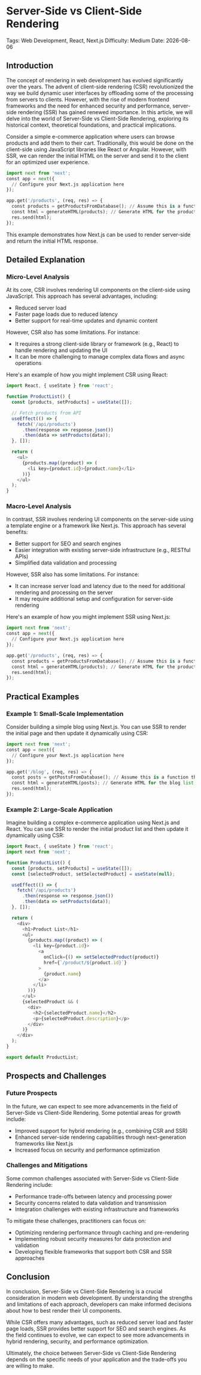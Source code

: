 # Server-Side vs Client-Side Rendering
Tags: Web Development, React, Next.js
Difficulty: Medium
Date: 2026-08-06

## Introduction

The concept of rendering in web development has evolved significantly over the years. The advent of client-side rendering (CSR) revolutionized the way we build dynamic user interfaces by offloading some of the processing from servers to clients. However, with the rise of modern frontend frameworks and the need for enhanced security and performance, server-side rendering (SSR) has gained renewed importance. In this article, we will delve into the world of Server-Side vs Client-Side Rendering, exploring its historical context, theoretical foundations, and practical implications.

Consider a simple e-commerce application where users can browse products and add them to their cart. Traditionally, this would be done on the client-side using JavaScript libraries like React or Angular. However, with SSR, we can render the initial HTML on the server and send it to the client for an optimized user experience.

```python
import next from 'next';
const app = next({
  // Configure your Next.js application here
});

app.get('/products', (req, res) => {
  const products = getProductsFromDatabase(); // Assume this is a function that retrieves data
  const html = generateHTML(products); // Generate HTML for the product list
  res.send(html);
});
```

This example demonstrates how Next.js can be used to render server-side and return the initial HTML response.

## Detailed Explanation

### Micro-Level Analysis

At its core, CSR involves rendering UI components on the client-side using JavaScript. This approach has several advantages, including:

* Reduced server load
* Faster page loads due to reduced latency
* Better support for real-time updates and dynamic content

However, CSR also has some limitations. For instance:

* It requires a strong client-side library or framework (e.g., React) to handle rendering and updating the UI
* It can be more challenging to manage complex data flows and async operations

Here's an example of how you might implement CSR using React:
```javascript
import React, { useState } from 'react';

function ProductList() {
  const [products, setProducts] = useState([]);

  // Fetch products from API
  useEffect(() => {
    fetch('/api/products')
      .then(response => response.json())
      .then(data => setProducts(data));
  }, []);

  return (
    <ul>
      {products.map((product) => (
        <li key={product.id}>{product.name}</li>
      ))}
    </ul>
  );
}
```

### Macro-Level Analysis

In contrast, SSR involves rendering UI components on the server-side using a template engine or a framework like Next.js. This approach has several benefits:

* Better support for SEO and search engines
* Easier integration with existing server-side infrastructure (e.g., RESTful APIs)
* Simplified data validation and processing

However, SSR also has some limitations. For instance:

* It can increase server load and latency due to the need for additional rendering and processing on the server
* It may require additional setup and configuration for server-side rendering

Here's an example of how you might implement SSR using Next.js:
```python
import next from 'next';
const app = next({
  // Configure your Next.js application here
});

app.get('/products', (req, res) => {
  const products = getProductsFromDatabase(); // Assume this is a function that retrieves data
  const html = generateHTML(products); // Generate HTML for the product list
  res.send(html);
});
```

## Practical Examples

### Example 1: Small-Scale Implementation

Consider building a simple blog using Next.js. You can use SSR to render the initial page and then update it dynamically using CSR:
```python
import next from 'next';
const app = next({
  // Configure your Next.js application here
});

app.get('/blog', (req, res) => {
  const posts = getPostsFromDatabase(); // Assume this is a function that retrieves data
  const html = generateHTML(posts); // Generate HTML for the blog list
  res.send(html);
});
```

### Example 2: Large-Scale Application

Imagine building a complex e-commerce application using Next.js and React. You can use SSR to render the initial product list and then update it dynamically using CSR:
```javascript
import React, { useState } from 'react';
import next from 'next';

function ProductList() {
  const [products, setProducts] = useState([]);
  const [selectedProduct, setSelectedProduct] = useState(null);

  useEffect(() => {
    fetch('/api/products')
      .then(response => response.json())
      .then(data => setProducts(data));
  }, []);

  return (
    <div>
      <h1>Product List</h1>
      <ul>
        {products.map((product) => (
          <li key={product.id}>
            <a
              onClick={() => setSelectedProduct(product)}
              href={`/product/${product.id}`}
            >
              {product.name}
            </a>
          </li>
        ))}
      </ul>
      {selectedProduct && (
        <div>
          <h2>{selectedProduct.name}</h2>
          <p>{selectedProduct.description}</p>
        </div>
      )}
    </div>
  );
}

export default ProductList;
```

## Prospects and Challenges

### Future Prospects

In the future, we can expect to see more advancements in the field of Server-Side vs Client-Side Rendering. Some potential areas for growth include:

* Improved support for hybrid rendering (e.g., combining CSR and SSR)
* Enhanced server-side rendering capabilities through next-generation frameworks like Next.js
* Increased focus on security and performance optimization

### Challenges and Mitigations

Some common challenges associated with Server-Side vs Client-Side Rendering include:

* Performance trade-offs between latency and processing power
* Security concerns related to data validation and transmission
* Integration challenges with existing infrastructure and frameworks

To mitigate these challenges, practitioners can focus on:

* Optimizing rendering performance through caching and pre-rendering
* Implementing robust security measures for data protection and validation
* Developing flexible frameworks that support both CSR and SSR approaches

## Conclusion

In conclusion, Server-Side vs Client-Side Rendering is a crucial consideration in modern web development. By understanding the strengths and limitations of each approach, developers can make informed decisions about how to best render their UI components.

While CSR offers many advantages, such as reduced server load and faster page loads, SSR provides better support for SEO and search engines. As the field continues to evolve, we can expect to see more advancements in hybrid rendering, security, and performance optimization.

Ultimately, the choice between Server-Side vs Client-Side Rendering depends on the specific needs of your application and the trade-offs you are willing to make.